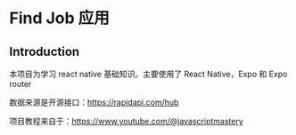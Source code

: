 # Find Job 应用

## Introduction

本项目为学习 react native 基础知识。主要使用了 React Native，Expo 和 Expo router

数据来源是开源接口：https://rapidapi.com/hub

项目教程来自于：https://www.youtube.com/@javascriptmastery



